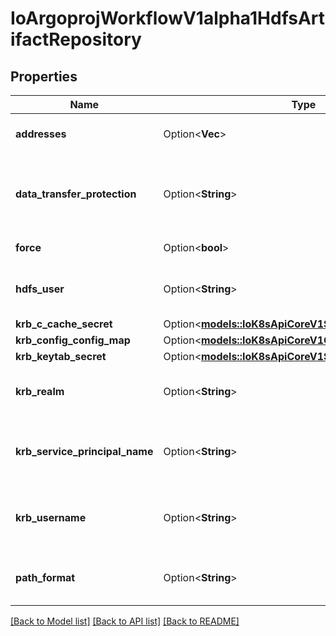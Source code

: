 # IoArgoprojWorkflowV1alpha1HdfsArtifactRepository

## Properties

Name | Type | Description | Notes
------------ | ------------- | ------------- | -------------
**addresses** | Option<**Vec<String>**> | Addresses is accessible addresses of HDFS name nodes | [optional]
**data_transfer_protection** | Option<**String**> | DataTransferProtection is the protection level for HDFS data transfer. It corresponds to the dfs.data.transfer.protection configuration in HDFS. | [optional]
**force** | Option<**bool**> | Force copies a file forcibly even if it exists | [optional]
**hdfs_user** | Option<**String**> | HDFSUser is the user to access HDFS file system. It is ignored if either ccache or keytab is used. | [optional]
**krb_c_cache_secret** | Option<[**models::IoK8sApiCoreV1SecretKeySelector**](io.k8s.api.core.v1.SecretKeySelector.md)> |  | [optional]
**krb_config_config_map** | Option<[**models::IoK8sApiCoreV1ConfigMapKeySelector**](io.k8s.api.core.v1.ConfigMapKeySelector.md)> |  | [optional]
**krb_keytab_secret** | Option<[**models::IoK8sApiCoreV1SecretKeySelector**](io.k8s.api.core.v1.SecretKeySelector.md)> |  | [optional]
**krb_realm** | Option<**String**> | KrbRealm is the Kerberos realm used with Kerberos keytab It must be set if keytab is used. | [optional]
**krb_service_principal_name** | Option<**String**> | KrbServicePrincipalName is the principal name of Kerberos service It must be set if either ccache or keytab is used. | [optional]
**krb_username** | Option<**String**> | KrbUsername is the Kerberos username used with Kerberos keytab It must be set if keytab is used. | [optional]
**path_format** | Option<**String**> | PathFormat is defines the format of path to store a file. Can reference workflow variables | [optional]

[[Back to Model list]](../README.md#documentation-for-models) [[Back to API list]](../README.md#documentation-for-api-endpoints) [[Back to README]](../README.md)


